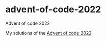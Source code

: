# advent-of-code-2022
Advent of code 2022

My solutions of the [Advent of code 2022](https://adventofcode.com/2022)
